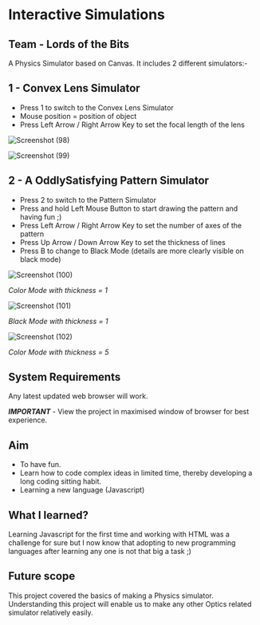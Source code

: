 #  Interactive Simulations
## Team - Lords of the Bits

A Physics Simulator based on Canvas.
It includes 2 different simulators:-

## 1 - Convex Lens Simulator

* Press 1 to switch to the Convex Lens Simulator
* Mouse position = position of object
* Press Left Arrow / Right Arrow Key to set the focal length of the lens

![Screenshot (98)](https://user-images.githubusercontent.com/63835433/111919201-c2148780-8aae-11eb-8225-36b1ffc20b96.png)

![Screenshot (99)](https://user-images.githubusercontent.com/63835433/111919207-c9d42c00-8aae-11eb-9333-c0854ee3bb98.png)

## 2 - A OddlySatisfying Pattern Simulator

* Press 2 to switch to the Pattern Simulator
* Press and hold Left Mouse Button to start drawing the pattern and having fun ;)
* Press Left Arrow / Right Arrow Key to set the number of axes of the pattern
* Press Up Arrow / Down Arrow Key to set the thickness of lines
* Press B to change to Black Mode (details are more clearly visible on black mode)
      
![Screenshot (100)](https://user-images.githubusercontent.com/63835433/111919216-ce98e000-8aae-11eb-9cbc-91be9a341b6c.png)

*Color Mode with thickness = 1*

![Screenshot (101)](https://user-images.githubusercontent.com/63835433/111919217-d062a380-8aae-11eb-82a2-581f93a57b2c.png)

*Black Mode with thickness = 1*

![Screenshot (102)](https://user-images.githubusercontent.com/63835433/111919218-d0fb3a00-8aae-11eb-90e7-337028973eb2.png)     

*Color Mode with thickness = 5*
      
## System Requirements
Any latest updated web browser will work.

***IMPORTANT*** - View the project in maximised window of browser for best experience.

## Aim
* To have fun.
* Learn how to code complex ideas in limited time, thereby developing a long coding sitting habit.
* Learning a new language (Javascript)

## What I learned?

Learning Javascript for the first time and working with HTML was a challenge for sure but I now know that adopting to new programming languages after learning any one is not that big a task ;)

## Future scope

This project covered the basics of making a Physics simulator. Understanding this project will enable us to make any other Optics related simulator relatively easily.




      

      

